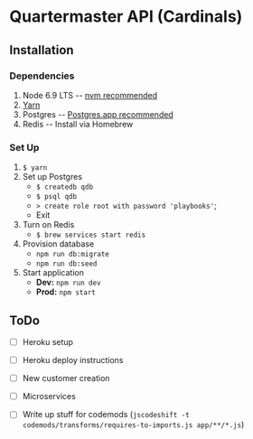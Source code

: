 # Quartermaster API (Cardinals)
## Installation
### Dependencies
1. Node 6.9 LTS -- [nvm recommended](https://github.com/creationix/nvm)
2. [Yarn](https://github.com/yarnpkg/yarn)
3. Postgres -- [Postgres.app recommended](http://postgresapp.com)
4. Redis -- Install via Homebrew

### Set Up
1. `$ yarn`
2. Set up Postgres
    - `$ createdb qdb`
    - `$ psql qdb`
    - `> create role root with password 'playbooks'`;
    - Exit
3. Turn on Redis
    - `$ brew services start redis`
4. Provision database
    - `npm run db:migrate`
    - `npm run db:seed`
5. Start application
    - **Dev:** `npm run dev`
    - **Prod:** `npm start`

## ToDo
- [ ] Heroku setup
- [ ] Heroku deploy instructions
- [ ] New customer creation
- [ ] Microservices
- [ ] Write up stuff for codemods (`jscodeshift -t codemods/transforms/requires-to-imports.js app/**/*.js`)

